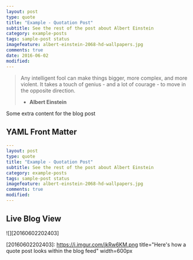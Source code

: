 ```yaml
---
layout: post
type: quote
title: "Example - Quotation Post"
subtitle: See the rest of the post about Albert Einstein
category: example-posts
tags: sample-post status
imagefeature: albert-einstein-2068-hd-wallpapers.jpg
comments: true
date: 2016-06-02
modified: 
---
```


> Any intelligent fool can make things bigger, more complex, and more violent. It takes a touch of genius - and a lot of courage - to move in the opposite direction.
> - **Albert Einstein**

<!--summary-->

Some extra content for the blog post

## YAML Front Matter

```yaml
---
layout: post
type: quote
title: "Example - Quotation Post"
subtitle: See the rest of the post about Albert Einstein
category: example-posts
tags: sample-post status
imagefeature: albert-einstein-2068-hd-wallpapers.jpg
comments: true
modified: 
---
```
    
## Live Blog View


![][20160602202403]

[20160602202403]: https://i.imgur.com/jkRw6KM.png title="Here's how a quote post looks within the blog feed" width=600px


